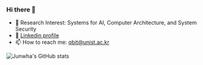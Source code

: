 ### Hi there 👋
<!-- [![Visitors](https://hits.seeyoufarm.com/api/count/incr/badge.svg?url=https%3A%2F%2Fgithub.com%2Fjunwha0511%2F&count_bg=%23A0B9F8&title_bg=%23555555&icon=&icon_color=%23E7E7E7&title=Visitors&edge_flat=false)](https://hits.seeyoufarm.com) -->
- 🔭 Research Interest: Systems for AI, Computer Architecture, and System Security
- 👀 [Linkedin profile](https://www.linkedin.com/in/junwha/)
- 📫 How to reach me: qbit@unist.ac.kr

<!-- - 🔭 I’m currently working on [S2Lab](https://github.com/S2-Lab)-->


![Junwha's GitHub stats](https://github-readme-stats.vercel.app/api?username=junwha&show=reviews,discussions_started,prs_merged)

<!-- [![trophy](https://github-profile-trophy.vercel.app/?username=junwha&row=1)](https://github.com/ryo-ma/github-profile-trophy) -->

